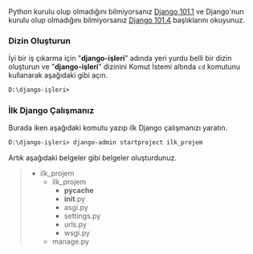 Python kurulu olup olmadığını bilmiyorsanız [Django 101.1](https://github.com/volkantash/django-101/issues/1) ve Django'nun kurulu olup olmadığını bilmiyorsanız [Django 101.4](https://github.com/volkantash/django-101/issues/5) başlıklarını okuyunuz.

### Dizin Oluşturun
İyi bir iş çıkarma için "**django-işleri**" adında yeri yurdu belli bir dizin oluşturun ve "**django-işleri**" dizinini Komut İstemi altında ``cd`` komutunu kullanarak aşağıdaki gibi açın.
```ps
D:\django-işleri>
```

### İlk Django Çalışmanız
Burada iken aşağıdaki komutu yazıp ilk Django çalışmanızı yaratın.
```ps
D:\django-işleri> django-admin startproject ilk_projem
```
Artık aşağıdaki belgeler gibi belgeler oluşturdunuz.

> - ilk_projem
>   - ilk_projem
>     - __pycache__
>     - __init__.py
>     - asgi.py
>     - settings.py
>     - urls.py
>     - wsgi.py
>   - manage.py


